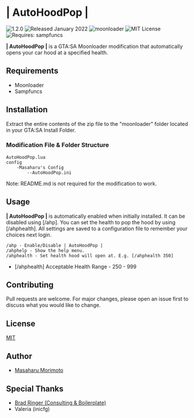 # | AutoHoodPop |
![1.2.0](https://raster.shields.io/badge/version-v1.2.0-blue) ![Released January 2022](https://img.shields.io/badge/release%20date-January%202022-purple) ![moonloader](https://img.shields.io/badge/lua-moonloader-red) ![MIT License](https://img.shields.io/badge/license-MIT-green) ![Requires: sampfuncs](https://img.shields.io/badge/requires-sampfuncs%20|%20moonloader-yellow)

**| AutoHoodPop |** is a GTA:SA Moonloader modification that automatically opens your car hood at a specified health.

## Requirements
- Moonloader
- Sampfuncs

## Installation
Extract the entire contents of the zip file to the "moonloader" folder located in your GTA:SA Install Folder.

### Modification File & Folder Structure
```
AutoHoodPop.lua
config
    -Masaharu's Config
        --AutoHoodPop.ini
```

Note: README.md is not required for the modification to work.

## Usage
**| AutoHoodPop |** is automatically enabled when initially installed. It can be disabled using [/ahp]. You can set the health to pop the hood by using [/ahphealth]. All settings are saved to a configuration file to remember your choices next login.

```
/ahp - Enable/Disable | AutoHoodPop |
/ahphelp - Show the help menu.
/ahphealth - Set health hood will open at. E.g. [/ahphealth 350]
```

- [/ahphealth] Acceptable Health Range - 250 - 999

## Contributing
Pull requests are welcome. For major changes, please open an issue first to discuss what you would like to change.


## License
[MIT](https://choosealicense.com/licenses/mit/)


## Author
- [Masaharu Morimoto](https://litelink.at/masaharu)

## Special Thanks
- [Brad Ringer (Consulting & Boilerplate)](https://forums.hzgaming.net/member.php/34885-Brad-Ringer)
- Valeria (inicfg)

